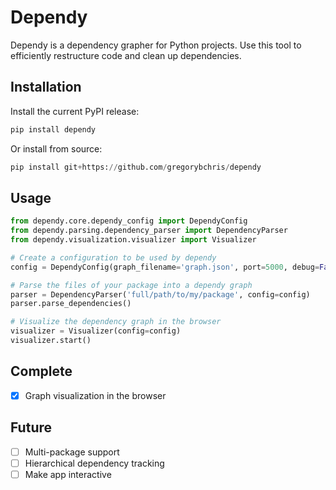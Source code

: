 # Dependy

Dependy is a dependency grapher for Python projects. Use this tool to efficiently restructure code and clean up dependencies.

## Installation

Install the current PyPI release:

```python
pip install dependy
```

Or install from source:

```python
pip install git+https://github.com/gregorybchris/dependy
```

## Usage

```python
from dependy.core.dependy_config import DependyConfig
from dependy.parsing.dependency_parser import DependencyParser
from dependy.visualization.visualizer import Visualizer

# Create a configuration to be used by dependy
config = DependyConfig(graph_filename='graph.json', port=5000, debug=False)

# Parse the files of your package into a dependy graph
parser = DependencyParser('full/path/to/my/package', config=config)
parser.parse_dependencies()

# Visualize the dependency graph in the browser
visualizer = Visualizer(config=config)
visualizer.start()
```

## Complete

- [x] Graph visualization in the browser

## Future

- [ ] Multi-package support
- [ ] Hierarchical dependency tracking
- [ ] Make app interactive
